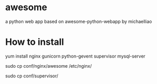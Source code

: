 # awesome
a python web app based on awesome-python-webapp by michaelliao
# How to install
yum install nginx gunicorn python-gevent supervisor mysql-server 

sudo cp conf/nginx/awesome /etc/nginx/

sudo cp conf/supervisor/

